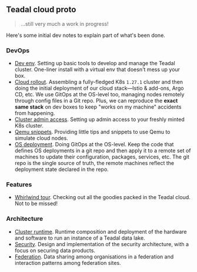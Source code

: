 Teadal cloud proto
------------------
> ...still very much a work in progress!

Here's some initial dev notes to explain part of what's been done.


### DevOps

- [Dev env][dev-env]. Setting up basic tools to develop and manage
  the Teadal cluster. One-liner install with a virtual env that
  doesn't mess up your box.
- [Cloud rollout][bootstrap]. Assembling a fully-fledged K8s `1.27.1`
  cluster and then doing the initial deployment of our cloud stack—Istio
  & add-ons, Argo CD, etc. We use GitOps at the OS-level too, managing
  nodes remotely through config files in a Git repo. Plus, we can
  reproduce the **exact same stack** on dev boxes to keep "works
  on my machine" accidents from happening.
- [Cluster admin access][admin-access]. Setting up admin access to
  your freshly minted K8s cluster.
- [Qemu snippets][qemu]. Providing little tips and snippets to use
  Qemu to simulate cloud nodes.
- [OS deployment][os-depl]. Doing GitOps at the OS-level. Keep the
  code that defines OS deployments in a git repo and then apply it
  to a remote set of machines to update their configuration, packages,
  services, etc. The git repo is the single source of truth, the remote
  machines reflect the deployment state declared in the repo.


### Features

- [Whirlwind tour][demo]. Checking out all the goodies packed in the
  Teadal cloud. Not to be missed!


### Architecture

- [Cluster runtime][runtime]. Runtime composition and deployment of
  the hardware and software to run an instance of a Teadal data lake.
- [Security][sec]. Design and implementation of the security architecture,
  with a focus on securing data products.
- [Federation][fed]. Data sharing among organisations in a federation
  and interaction patterns among federation sites.




[admin-access]: ./cluster-admin-access.md
[bootstrap]: ./bootstrap/README.md
[demo]: ./whirlwind-tour.md
[dev-env]: ./dev-env.md
[fed]: ./arch/federation/README.md
[os-depl]: ./os-deployment.md
[qemu]: ./qemu.md
[runtime]: ./arch/runtime/README.md
[sec]: ./arch/sec-design/README.md
